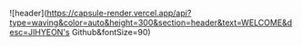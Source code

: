 ![header](https://capsule-render.vercel.app/api?type=waving&color=auto&height=300&section=header&text=WELCOME&desc=JIHYEON's Github&fontSize=90)
